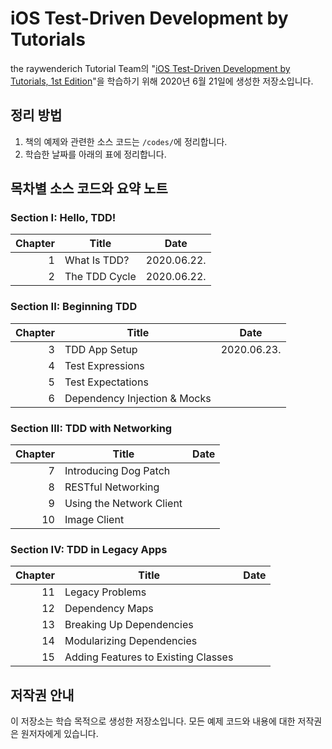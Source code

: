 # iOS Test-Driven Development by Tutorials

the raywenderich Tutorial Team의 "[iOS Test-Driven Development by Tutorials, 1st Edition](https://store.raywenderlich.com/products/ios-test-driven-development)"을 학습하기 위해 2020년 6월 21일에 생성한 저장소입니다.

## 정리 방법

1. 책의 예제와 관련한 소스 코드는 `/codes/`에 정리합니다.
1. 학습한 날짜를 아래의 표에 정리합니다.

## 목차별 소스 코드와 요약 노트

### Section I: Hello, TDD!

| Chapter | Title         | Date        |
| ------: | ------------- | ----------- |
|       1 | What Is TDD?  | 2020.06.22. |
|       2 | The TDD Cycle | 2020.06.22. |

### Section II: Beginning TDD

| Chapter | Title                        | Date        |
| ------: | ---------------------------- | ----------- |
|       3 | TDD App Setup                | 2020.06.23. |
|       4 | Test Expressions             |             |
|       5 | Test Expectations            |             |
|       6 | Dependency Injection & Mocks |             |

### Section III: TDD with Networking

| Chapter | Title                    | Date |
| ------: | ------------------------ | ---- |
|       7 | Introducing Dog Patch    |      |
|       8 | RESTful Networking       |      |
|       9 | Using the Network Client |      |
|      10 | Image Client             |      |

### Section IV: TDD in Legacy Apps

| Chapter | Title                               | Date |
| ------: | ----------------------------------- | ---- |
|      11 | Legacy Problems                     |      |
|      12 | Dependency Maps                     |      |
|      13 | Breaking Up Dependencies            |      |
|      14 | Modularizing Dependencies           |      |
|      15 | Adding Features to Existing Classes |      |

## 저작권 안내

이 저장소는 학습 목적으로 생성한 저장소입니다. 모든 예제 코드와 내용에 대한 저작권은 원저자에게 있습니다.
